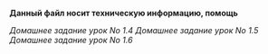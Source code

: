 **Данный файл носит техническую информацию, помощь**

*Домашнее задание урок No 1.4*
*Домашнее задание урок No 1.5*
*Домашнее задание урок No 1.6*
